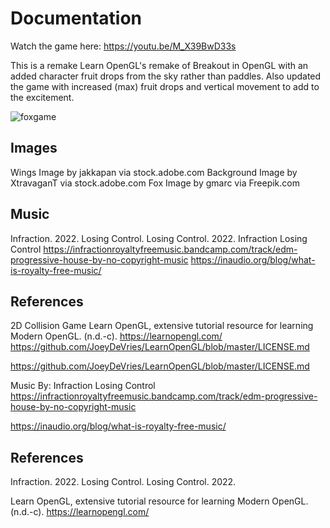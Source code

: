# Documentation
Watch the game here: https://youtu.be/M_X39BwD33s

This is a remake Learn OpenGL's remake of Breakout in OpenGL with an added character fruit drops from the sky rather than paddles. Also updated the game with increased (max) fruit drops and vertical movement to add to the excitement. 

![foxgame](https://user-images.githubusercontent.com/110789514/211551301-6e98a44f-1182-46b9-85b4-e2fe93b01407.png)

## Images

Wings Image by jakkapan via stock.adobe.com
Background Image by XtravaganT via stock.adobe.com
Fox Image by gmarc via Freepik.com

## Music
Infraction. 2022. Losing Control. Losing Control. 2022.
Infraction Losing Control https://infractionroyaltyfreemusic.bandcamp.com/track/edm-progressive-house-by-no-copyright-music
https://inaudio.org/blog/what-is-royalty-free-music/

## References
2D Collision Game 
Learn OpenGL, extensive tutorial resource for learning Modern OpenGL. (n.d.-c). https://learnopengl.com/
https://github.com/JoeyDeVries/LearnOpenGL/blob/master/LICENSE.md

https://github.com/JoeyDeVries/LearnOpenGL/blob/master/LICENSE.md


Music By: Infraction Losing Control https://infractionroyaltyfreemusic.bandcamp.com/track/edm-progressive-house-by-no-copyright-music

https://inaudio.org/blog/what-is-royalty-free-music/

## References

Infraction. 2022. Losing Control. Losing Control. 2022.

Learn OpenGL, extensive tutorial resource for learning Modern OpenGL. (n.d.-c). https://learnopengl.com/
